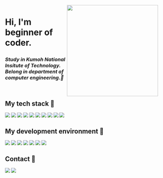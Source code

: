 <img align="right" src="https://user-images.githubusercontent.com/93969640/178654026-074ef380-0496-4931-85a9-a19f035918fa.png" width ="300"/>

<h1> Hi, I'm beginner of coder.
<p>
 <em>
  <h3>
  Study in Kumoh National Insitute of Technology.<br>
  Belong in department of computer engineering.🤔
  </h3>
 </em>
</p>

<br/>
<h2> My tech stack 📝 </h2>
<p>
 <img src="https://img.shields.io/badge/HTML5-red?style=flat-square&logo=html5&logoColor=white"/>
 <img src="https://img.shields.io/badge/Kotlin-9cf?style=flat-square&logo=kotlin&logoColor=white"/>
 <img src="https://img.shields.io/badge/C-blue?style=flat-square&logo=c&logoColor=white"/>
 <img src="https://img.shields.io/badge/C++-9cf?style=flat-square&logo=cplusplus&logoColor=white"/>
 <img src="https://img.shields.io/badge/Java-9cf?style=flat-square&logo=java&logoColor=white"/>
 <img src="https://img.shields.io/badge/Python-9cf?style=flat-square&logo=python&logoColor=white"/>
 <img src="https://img.shields.io/badge/Typescript-9cf?style=flat-square&logo=typescript&logoColor=white"/> 
 <img src="https://img.shields.io/badge/Javascript-9cf?style=flat-square&logo=javascript&logoColor=white"/>
 <img src="https://img.shields.io/badge/Linux-9cf?style=flat-square&logo=linux&logoColor=white"/>
 <img src="https://img.shields.io/badge/CSS3-red?style=flat-square&logo=css3&logoColor=white"/>
</p>
<h2> My development environment 🔨 </h2>
<p>
 <img src="https://img.shields.io/badge/VisualStudio-red?style=flat-square&logo=visualstudio&logoColor=white"/>
 <img src="https://img.shields.io/badge/VisualStudioCode-red?style=flat-square&logo=visualstudiocode&logoColor=white"/>
 <img src="https://img.shields.io/badge/Github-red?style=flat-square&logo=github&logoColor=white"/>
 <img src="https://img.shields.io/badge/AndroidStudio-red?style=flat-square&logo=androidstudio&logoColor=white"/>
 <img src="https://img.shields.io/badge/Eclipse-red?style=flat-square&logo=eclipse&logoColor=white"/>
 <img src="https://img.shields.io/badge/Ubuntu-red?style=flat-square&logo=ubuntu&logoColor=white"/>
 <img src="https://img.shields.io/badge/Goorm-red?style=flat-square&logo=goorm&logoColor=white"/>
</p>
 <h2> Contact 📱 </h2>
  <a href="https://velog.io/@afg9327"><img src="https://img.shields.io/badge/Velog-red?style=flat-square&logo=velog&logoColor=white"/></a>
  <a href="https://www.instagram.com/"><img src="https://img.shields.io/badge/Instagram-red?style=flat-square&logo=instagram&logoColor=white"/></a>
